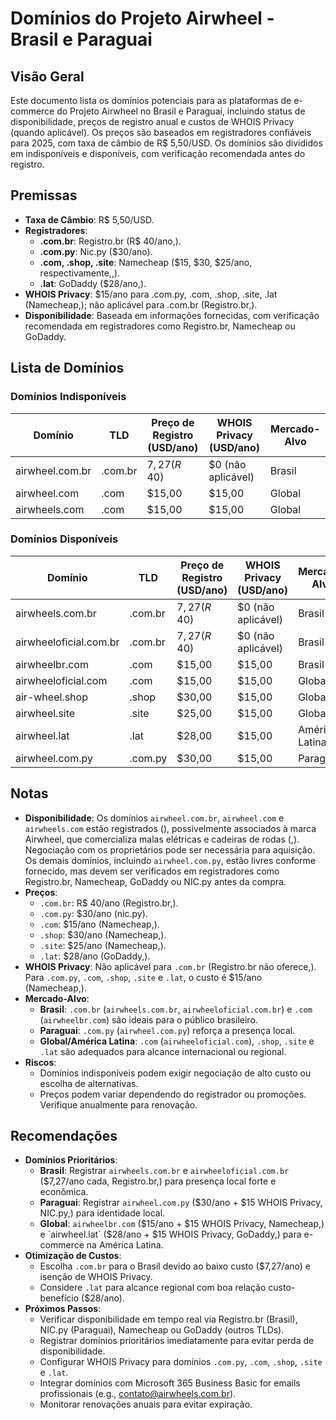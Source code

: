 # Domínios do Projeto Airwheel - Brasil e Paraguai

## Visão Geral
Este documento lista os domínios potenciais para as plataformas de e-commerce do Projeto Airwheel no Brasil e Paraguai, incluindo status de disponibilidade, preços de registro anual e custos de WHOIS Privacy (quando aplicável). Os preços são baseados em registradores confiáveis para 2025, com taxa de câmbio de R$ 5,50/USD. Os domínios são divididos em indisponíveis e disponíveis, com verificação recomendada antes do registro.

## Premissas
- **Taxa de Câmbio**: R$ 5,50/USD.
- **Registradores**:
  - **.com.br**: Registro.br (R$ 40/ano,).
  - **.com.py**: Nic.py ($30/ano).
  - **.com, .shop, .site**: Namecheap ($15, $30, $25/ano, respectivamente,,).
  - **.lat**: GoDaddy ($28/ano,).
- **WHOIS Privacy**: $15/ano para .com.py, .com, .shop, .site, .lat (Namecheap,); não aplicável para .com.br (Registro.br,).
- **Disponibilidade**: Baseada em informações fornecidas, com verificação recomendada em registradores como Registro.br, Namecheap ou GoDaddy.

## Lista de Domínios
### Domínios Indisponíveis
| Domínio                     | TLD     | Preço de Registro (USD/ano) | WHOIS Privacy (USD/ano) | Mercado-Alvo |
|-----------------------------|---------|----------------------------|-------------------------|--------------|
| airwheel.com.br             | .com.br | $7,27 (R$ 40)              | $0 (não aplicável)      | Brasil       |
| airwheel.com                | .com    | $15,00                     | $15,00                  | Global       |
| airwheels.com               | .com    | $15,00                     | $15,00                  | Global       |

### Domínios Disponíveis
| Domínio                     | TLD     | Preço de Registro (USD/ano) | WHOIS Privacy (USD/ano) | Mercado-Alvo |
|-----------------------------|---------|----------------------------|-------------------------|--------------|
| airwheels.com.br            | .com.br | $7,27 (R$ 40)              | $0 (não aplicável)      | Brasil       |
| airwheeloficial.com.br      | .com.br | $7,27 (R$ 40)              | $0 (não aplicável)      | Brasil       |
| airwheelbr.com              | .com    | $15,00                     | $15,00                  | Brasil       |
| airwheeloficial.com         | .com    | $15,00                     | $15,00                  | Global       |
| air-wheel.shop              | .shop   | $30,00                     | $15,00                  | Global       |
| airwheel.site               | .site   | $25,00                     | $15,00                  | Global       |
| airwheel.lat                | .lat    | $28,00                     | $15,00                  | América Latina |
| airwheel.com.py             | .com.py | $30,00                     | $15,00                  | Paraguai     |

## Notas
- **Disponibilidade**: Os domínios `airwheel.com.br`, `airwheel.com` e `airwheels.com` estão registrados (), possivelmente associados à marca Airwheel, que comercializa malas elétricas e cadeiras de rodas (,). Negociação com os proprietários pode ser necessária para aquisição. Os demais domínios, incluindo `airwheel.com.py`, estão livres conforme fornecido, mas devem ser verificados em registradores como Registro.br, Namecheap, GoDaddy ou NIC.py antes da compra.
- **Preços**:
  - `.com.br`: R$ 40/ano (Registro.br,).
  - `.com.py`: $30/ano (nic.py).
  - `.com`: $15/ano (Namecheap,).
  - `.shop`: $30/ano (Namecheap,).
  - `.site`: $25/ano (Namecheap,).
  - `.lat`: $28/ano (GoDaddy,).
- **WHOIS Privacy**: Não aplicável para `.com.br` (Registro.br não oferece,). Para `.com.py`, `.com`, `.shop`, `.site` e `.lat`, o custo é $15/ano (Namecheap,).
- **Mercado-Alvo**:
  - **Brasil**: `.com.br` (`airwheels.com.br`, `airwheeloficial.com.br`) e `.com` (`airwheelbr.com`) são ideais para o público brasileiro.
  - **Paraguai**: `.com.py` (`airwheel.com.py`) reforça a presença local.
  - **Global/América Latina**: `.com` (`airwheeloficial.com`), `.shop`, `.site` e `.lat` são adequados para alcance internacional ou regional.
- **Riscos**:
  - Domínios indisponíveis podem exigir negociação de alto custo ou escolha de alternativas.
  - Preços podem variar dependendo do registrador ou promoções. Verifique anualmente para renovação.

## Recomendações
- **Domínios Prioritários**:
  - **Brasil**: Registrar `airwheels.com.br` e `airwheeloficial.com.br` ($7,27/ano cada, Registro.br,) para presença local forte e econômica.
  - **Paraguai**: Registrar `airwheel.com.py` ($30/ano + $15 WHOIS Privacy, NIC.py,) para identidade local.
  - **Global**: `airwheelbr.com` ($15/ano + $15 WHOIS Privacy, Namecheap,) e `airwheel.lat` ($28/ano + $15 WHOIS Privacy, GoDaddy,) para e-commerce na América Latina.
- **Otimização de Custos**:
  - Escolha `.com.br` para o Brasil devido ao baixo custo ($7,27/ano) e isenção de WHOIS Privacy.
  - Considere `.lat` para alcance regional com boa relação custo-benefício ($28/ano).
- **Próximos Passos**:
  - Verificar disponibilidade em tempo real via Registro.br (Brasil), NIC.py (Paraguai), Namecheap ou GoDaddy (outros TLDs).
  - Registrar domínios prioritários imediatamente para evitar perda de disponibilidade.
  - Configurar WHOIS Privacy para domínios `.com.py`, `.com`, `.shop`, `.site` e `.lat`.
  - Integrar domínios com Microsoft 365 Business Basic for emails profissionais (e.g., contato@airwheels.com.br).
  - Monitorar renovações anuais para evitar expiração.
